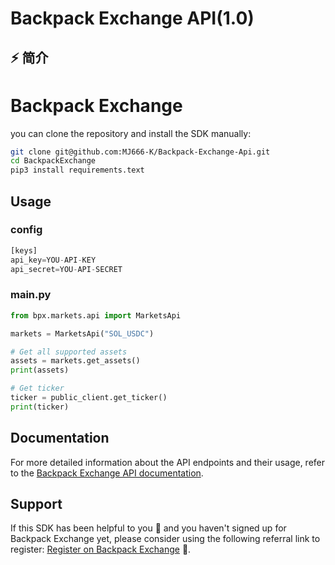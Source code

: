 # Backpack Exchange API(1.0)

## ⚡ 简介
# Backpack Exchange
you can clone the repository and install the SDK manually:

```bash
git clone git@github.com:MJ666-K/Backpack-Exchange-Api.git
cd BackpackExchange
pip3 install requirements.text
```

## Usage
### config
```python
[keys]
api_key=YOU-API-KEY
api_secret=YOU-API-SECRET
```
### main.py
```python
from bpx.markets.api import MarketsApi

markets = MarketsApi("SOL_USDC")

# Get all supported assets
assets = markets.get_assets()
print(assets)

# Get ticker
ticker = public_client.get_ticker()
print(ticker)

```

## Documentation
For more detailed information about the API endpoints and their usage, refer to the [Backpack Exchange API documentation](https://docs.backpack.exchange/).

## Support 

If this SDK has been helpful to you 🌟 and you haven't signed up for Backpack Exchange yet, please consider using the following referral link to register: [Register on Backpack Exchange](https://backpack.exchange/refer/solomeowl) 🚀.